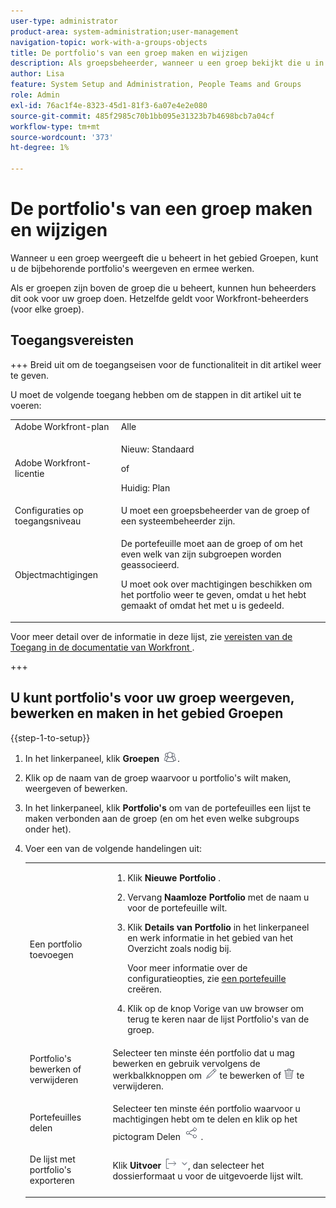 ```yaml
---
user-type: administrator
product-area: system-administration;user-management
navigation-topic: work-with-a-groups-objects
title: De portfolio's van een groep maken en wijzigen
description: Als groepsbeheerder, wanneer u een groep bekijkt die u in het gebied van Groepen beheert, kunt u met zijn portefeuilles bekijken en werken.
author: Lisa
feature: System Setup and Administration, People Teams and Groups
role: Admin
exl-id: 76ac1f4e-8323-45d1-81f3-6a07e4e2e080
source-git-commit: 485f2985c70b1bb095e31323b7b4698bcb7a04cf
workflow-type: tm+mt
source-wordcount: '373'
ht-degree: 1%

---
```


# De portfolio&#39;s van een groep maken en wijzigen

Wanneer u een groep weergeeft die u beheert in het gebied Groepen, kunt u de bijbehorende portfolio&#39;s weergeven en ermee werken.

Als er groepen zijn boven de groep die u beheert, kunnen hun beheerders dit ook voor uw groep doen. Hetzelfde geldt voor Workfront-beheerders (voor elke groep).

## Toegangsvereisten

+++ Breid uit om de toegangseisen voor de functionaliteit in dit artikel weer te geven.

U moet de volgende toegang hebben om de stappen in dit artikel uit te voeren:

<table style="table-layout:auto"> 
 <col> 
 <col> 
 <tbody> 
  <tr> 
   <td role="rowheader">Adobe Workfront-plan</td> 
   <td>Alle</td> 
  </tr> 
  <tr> 
   <td role="rowheader">Adobe Workfront-licentie</td>
   <td><p>Nieuw: Standaard</p>
       <p>of</p>
       <p>Huidig: Plan</p></td>
  <tr> 
   <td role="rowheader">Configuraties op toegangsniveau</td> 
   <td>U moet een groepsbeheerder van de groep of een systeembeheerder zijn.</td>
  </tr>
  <tr> 
   <td role="rowheader">Objectmachtigingen</td>
   <td> <p>De portefeuille moet aan de groep of om het even welk van zijn subgroepen worden geassocieerd.</p> <p>U moet ook over machtigingen beschikken om het portfolio weer te geven, omdat u het hebt gemaakt of omdat het met u is gedeeld.</p></td> 
  </tr> 
  </tr> 
 </tbody> 
</table>

Voor meer detail over de informatie in deze lijst, zie [&#x200B; vereisten van de Toegang in de documentatie van Workfront &#x200B;](/help/quicksilver/administration-and-setup/add-users/access-levels-and-object-permissions/access-level-requirements-in-documentation.md).

+++

## U kunt portfolio&#39;s voor uw groep weergeven, bewerken en maken in het gebied Groepen

{{step-1-to-setup}}

1. In het linkerpaneel, klik **Groepen** ![&#x200B; Groepen &#x200B;](assets/groups-icon.png).

1. Klik op de naam van de groep waarvoor u portfolio&#39;s wilt maken, weergeven of bewerken.
1. In het linkerpaneel, klik **Portfolio&#39;s** om van de portefeuilles een lijst te maken verbonden aan de groep (en om het even welke subgroups onder het).
1. Voer een van de volgende handelingen uit:

   <table style="table-layout:auto"> 
    <col> 
    <col> 
    <tbody> 
     <tr> 
      <td role="rowheader">Een portfolio toevoegen</td> 
      <td> 
       <ol> 
        <li value="1"> <p>Klik <strong> Nieuwe Portfolio </strong>.</p> </li> 
        <li value="2">Vervang <strong> Naamloze Portfolio </strong> met de naam u voor de portefeuille wilt.</li>
        <li value="3"><p>Klik <strong> Details van Portfolio </strong> in het linkerpaneel en werk informatie in het gebied van het Overzicht zoals nodig bij.</p>
        <p>Voor meer informatie over de configuratieopties, zie <a href="/help/quicksilver/manage-work/portfolios/create-and-manage-portfolios/create-portfolios.md" class="MCXref xref"> een portefeuille </a> creëren.</p></li>
        <li value="4">Klik op de knop Vorige van uw browser om terug te keren naar de lijst Portfolio's van de groep.</li> 
       </ol> </td>
     </tr> 
     <tr> 
      <td role="rowheader"> <p>Portfolio's bewerken of verwijderen</p> </td> 
      <td> <p>Selecteer ten minste één portfolio dat u mag bewerken en gebruik vervolgens de werkbalkknoppen om <img src="assets/edit-icon.png"> te bewerken of <img src="assets/delete.png"> te verwijderen.</p> </td> 
     </tr> 
     <tr> 
      <td role="rowheader">Portefeuilles delen</td> 
      <td>Selecteer ten minste één portfolio waarvoor u machtigingen hebt om te delen en klik op het pictogram Delen <img src="assets/share-icon.png"> .</td> 
     </tr> 
     <tr> 
      <td role="rowheader"> <p>De lijst met portfolio's exporteren</p> </td> 
      <td>Klik <strong> Uitvoer </strong> <img src="assets/export.png">, dan selecteer het dossierformaat u voor de uitgevoerde lijst wilt.</td> 
     </tr> 
    </tbody> 
   </table>
